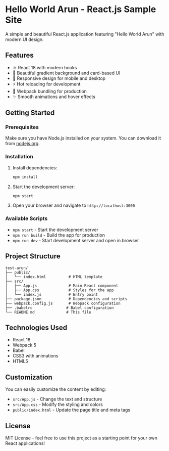 # Hello World Arun - React.js Sample Site

A simple and beautiful React.js application featuring "Hello World Arun" with modern UI design.

## Features

- ⚛️ React 18 with modern hooks
- 🎨 Beautiful gradient background and card-based UI
- 📱 Responsive design for mobile and desktop
- ⚡ Hot reloading for development
- 🚀 Webpack bundling for production
- ✨ Smooth animations and hover effects

## Getting Started

### Prerequisites

Make sure you have Node.js installed on your system. You can download it from [nodejs.org](https://nodejs.org/).

### Installation

1. Install dependencies:
   ```bash
   npm install
   ```

2. Start the development server:
   ```bash
   npm start
   ```

3. Open your browser and navigate to `http://localhost:3000`

### Available Scripts

- `npm start` - Start the development server
- `npm run build` - Build the app for production
- `npm run dev` - Start development server and open in browser

## Project Structure

```
test-arun/
├── public/
│   └── index.html          # HTML template
├── src/
│   ├── App.js              # Main React component
│   ├── App.css             # Styles for the app
│   └── index.js            # Entry point
├── package.json            # Dependencies and scripts
├── webpack.config.js       # Webpack configuration
├── .babelrc               # Babel configuration
└── README.md              # This file
```

## Technologies Used

- React 18
- Webpack 5
- Babel
- CSS3 with animations
- HTML5

## Customization

You can easily customize the content by editing:
- `src/App.js` - Change the text and structure
- `src/App.css` - Modify the styling and colors
- `public/index.html` - Update the page title and meta tags

## License

MIT License - feel free to use this project as a starting point for your own React applications!
